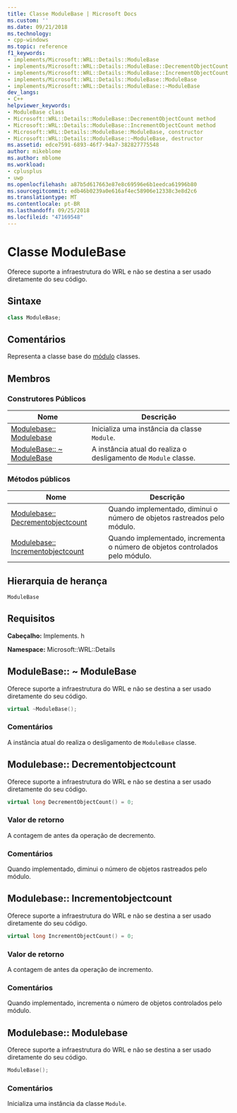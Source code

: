 ```yaml
---
title: Classe ModuleBase | Microsoft Docs
ms.custom: ''
ms.date: 09/21/2018
ms.technology:
- cpp-windows
ms.topic: reference
f1_keywords:
- implements/Microsoft::WRL::Details::ModuleBase
- implements/Microsoft::WRL::Details::ModuleBase::DecrementObjectCount
- implements/Microsoft::WRL::Details::ModuleBase::IncrementObjectCount
- implements/Microsoft::WRL::Details::ModuleBase::ModuleBase
- implements/Microsoft::WRL::Details::ModuleBase::~ModuleBase
dev_langs:
- C++
helpviewer_keywords:
- ModuleBase class
- Microsoft::WRL::Details::ModuleBase::DecrementObjectCount method
- Microsoft::WRL::Details::ModuleBase::IncrementObjectCount method
- Microsoft::WRL::Details::ModuleBase::ModuleBase, constructor
- Microsoft::WRL::Details::ModuleBase::~ModuleBase, destructor
ms.assetid: edce7591-6893-46f7-94a7-382827775548
author: mikeblome
ms.author: mblome
ms.workload:
- cplusplus
- uwp
ms.openlocfilehash: a87b5d617663e87e8c69596e6b1eedca61996b80
ms.sourcegitcommit: edb46b0239a0e616af4ec58906e12338c3e8d2c6
ms.translationtype: MT
ms.contentlocale: pt-BR
ms.lasthandoff: 09/25/2018
ms.locfileid: "47169548"
---
```

# <a name="modulebase-class"></a>Classe ModuleBase

Oferece suporte a infraestrutura do WRL e não se destina a ser usado diretamente do seu código.

## <a name="syntax"></a>Sintaxe

```cpp
class ModuleBase;
```

## <a name="remarks"></a>Comentários

Representa a classe base do [módulo](../windows/module-class.md) classes.

## <a name="members"></a>Membros

### <a name="public-constructors"></a>Construtores Públicos

Nome                                         | Descrição
-------------------------------------------- | ---------------------------------------------------------
[Modulebase:: Modulebase](#modulebase)        | Inicializa uma instância da classe `Module`.
[ModuleBase:: ~ ModuleBase](#tilde-modulebase) | A instância atual do realiza o desligamento de `Module` classe.

### <a name="public-methods"></a>Métodos públicos

Nome                                                      | Descrição
--------------------------------------------------------- | -------------------------------------------------------------------------
[Modulebase:: Decrementobjectcount](#decrementobjectcount) | Quando implementado, diminui o número de objetos rastreados pelo módulo.
[Modulebase:: Incrementobjectcount](#incrementobjectcount) | Quando implementado, incrementa o número de objetos controlados pelo módulo.

## <a name="inheritance-hierarchy"></a>Hierarquia de herança

`ModuleBase`

## <a name="requirements"></a>Requisitos

**Cabeçalho:** Implements. h

**Namespace:** Microsoft::WRL::Details

## <a name="tilde-modulebase"></a>ModuleBase:: ~ ModuleBase

Oferece suporte a infraestrutura do WRL e não se destina a ser usado diretamente do seu código.

```cpp
virtual ~ModuleBase();
```

### <a name="remarks"></a>Comentários

A instância atual do realiza o desligamento de `ModuleBase` classe.

## <a name="decrementobjectcount"></a>Modulebase:: Decrementobjectcount

Oferece suporte a infraestrutura do WRL e não se destina a ser usado diretamente do seu código.

```cpp
virtual long DecrementObjectCount() = 0;
```

### <a name="return-value"></a>Valor de retorno

A contagem de antes da operação de decremento.

### <a name="remarks"></a>Comentários

Quando implementado, diminui o número de objetos rastreados pelo módulo.

## <a name="incrementobjectcount"></a>Modulebase:: Incrementobjectcount

Oferece suporte a infraestrutura do WRL e não se destina a ser usado diretamente do seu código.

```cpp
virtual long IncrementObjectCount() = 0;
```

### <a name="return-value"></a>Valor de retorno

A contagem de antes da operação de incremento.

### <a name="remarks"></a>Comentários

Quando implementado, incrementa o número de objetos controlados pelo módulo.

## <a name="modulebase"></a>Modulebase:: Modulebase

Oferece suporte a infraestrutura do WRL e não se destina a ser usado diretamente do seu código.

```cpp
ModuleBase();
```

### <a name="remarks"></a>Comentários

Inicializa uma instância da classe `Module`.
